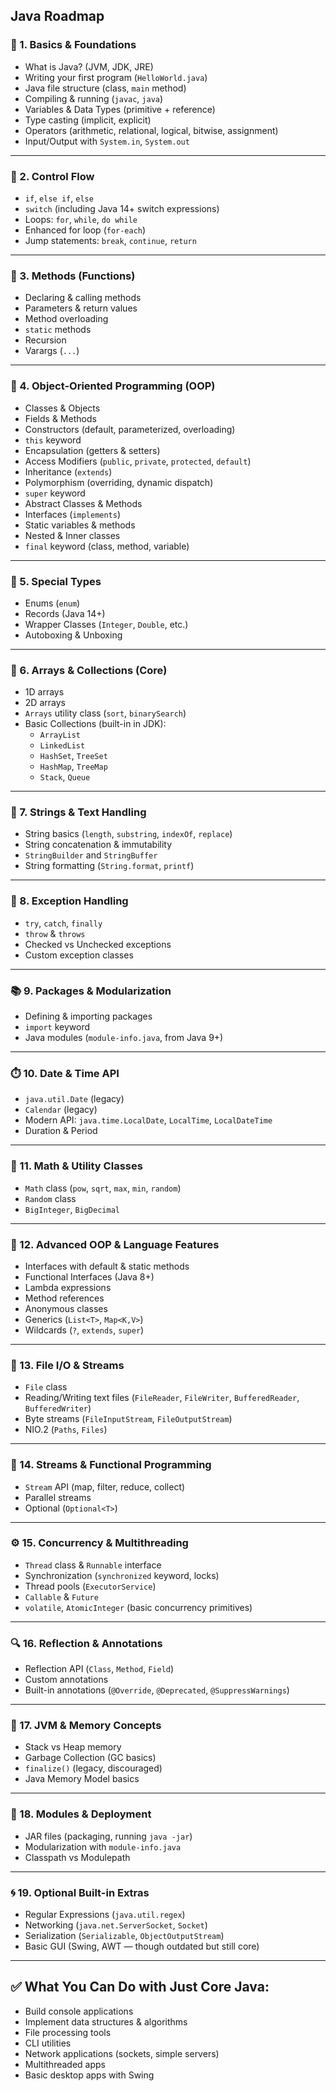 ## Java Roadmap

### 🔰 1. **Basics & Foundations**

- What is Java? (JVM, JDK, JRE)
- Writing your first program (`HelloWorld.java`)
- Java file structure (class, `main` method)
- Compiling & running (`javac`, `java`)
- Variables & Data Types (primitive + reference)
- Type casting (implicit, explicit)
- Operators (arithmetic, relational, logical, bitwise, assignment)
- Input/Output with `System.in`, `System.out`

---

### 🔄 2. **Control Flow**

- `if`, `else if`, `else`
- `switch` (including Java 14+ switch expressions)
- Loops: `for`, `while`, `do while`
- Enhanced for loop (`for-each`)
- Jump statements: `break`, `continue`, `return`

---

### 🧮 3. **Methods (Functions)**

- Declaring & calling methods
- Parameters & return values
- Method overloading
- `static` methods
- Recursion
- Varargs (`...`)

---

### 🧱 4. **Object-Oriented Programming (OOP)**

- Classes & Objects
- Fields & Methods
- Constructors (default, parameterized, overloading)
- `this` keyword
- Encapsulation (getters & setters)
- Access Modifiers (`public`, `private`, `protected`, `default`)
- Inheritance (`extends`)
- Polymorphism (overriding, dynamic dispatch)
- `super` keyword
- Abstract Classes & Methods
- Interfaces (`implements`)
- Static variables & methods
- Nested & Inner classes
- `final` keyword (class, method, variable)

---

### 🧩 5. **Special Types**

- Enums (`enum`)
- Records (Java 14+)
- Wrapper Classes (`Integer`, `Double`, etc.)
- Autoboxing & Unboxing

---

### 📂 6. **Arrays & Collections (Core)**

- 1D arrays
- 2D arrays
- `Arrays` utility class (`sort`, `binarySearch`)
- Basic Collections (built-in in JDK):
    - `ArrayList`
    - `LinkedList`
    - `HashSet`, `TreeSet`
    - `HashMap`, `TreeMap`
    - `Stack`, `Queue`

---

### 🎯 7. **Strings & Text Handling**

- String basics (`length`, `substring`, `indexOf`, `replace`)
- String concatenation & immutability
- `StringBuilder` and `StringBuffer`
- String formatting (`String.format`, `printf`)

---

### 🔐 8. **Exception Handling**

- `try`, `catch`, `finally`
- `throw` & `throws`
- Checked vs Unchecked exceptions
- Custom exception classes

---

### 📚 9. **Packages & Modularization**

- Defining & importing packages
- `import` keyword
- Java modules (`module-info.java`, from Java 9+)

---

### ⏱️ 10. **Date & Time API**

- `java.util.Date` (legacy)
- `Calendar` (legacy)
- Modern API: `java.time.LocalDate`, `LocalTime`, `LocalDateTime`
- Duration & Period

---

### 🧮 11. **Math & Utility Classes**

- `Math` class (`pow`, `sqrt`, `max`, `min`, `random`)
- `Random` class
- `BigInteger`, `BigDecimal`

---

### 🧠 12. **Advanced OOP & Language Features**

- Interfaces with default & static methods
- Functional Interfaces (Java 8+)
- Lambda expressions
- Method references
- Anonymous classes
- Generics (`List<T>`, `Map<K,V>`)
- Wildcards (`?`, `extends`, `super`)

---

### 💾 13. **File I/O & Streams**

- `File` class
- Reading/Writing text files (`FileReader`, `FileWriter`, `BufferedReader`, `BufferedWriter`)
- Byte streams (`FileInputStream`, `FileOutputStream`)
- NIO.2 (`Paths`, `Files`)

---

### 🔄 14. **Streams & Functional Programming**

- `Stream` API (map, filter, reduce, collect)
- Parallel streams
- Optional (`Optional<T>`)

---

### ⚙️ 15. **Concurrency & Multithreading**

- `Thread` class & `Runnable` interface
- Synchronization (`synchronized` keyword, locks)
- Thread pools (`ExecutorService`)
- `Callable` & `Future`
- `volatile`, `AtomicInteger` (basic concurrency primitives)

---

### 🔍 16. **Reflection & Annotations**

- Reflection API (`Class`, `Method`, `Field`)
- Custom annotations
- Built-in annotations (`@Override`, `@Deprecated`, `@SuppressWarnings`)

---

### 🧰 17. **JVM & Memory Concepts**

- Stack vs Heap memory
- Garbage Collection (GC basics)
- `finalize()` (legacy, discouraged)
- Java Memory Model basics

---

### 🔄 18. **Modules & Deployment**

- JAR files (packaging, running `java -jar`)
- Modularization with `module-info.java`
- Classpath vs Modulepath

---

### 🌀 19. **Optional Built-in Extras**

- Regular Expressions (`java.util.regex`)
- Networking (`java.net.ServerSocket`, `Socket`)
- Serialization (`Serializable`, `ObjectOutputStream`)
- Basic GUI (Swing, AWT — though outdated but still core)

---

## ✅ What You Can Do with Just Core Java:

- Build console applications
- Implement data structures & algorithms
- File processing tools
- CLI utilities
- Network applications (sockets, simple servers)
- Multithreaded apps
- Basic desktop apps with Swing